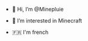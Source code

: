 - 👋 Hi, I’m @Minepluie
- 👀 I’m interested in Minecraft


- 🇫🇷 I'm french



<!---
Minepluie/Minepluie is a ✨ special ✨ repository because its `README.md` (this file) appears on your GitHub profile.
You can click the Preview link to take a look at your changes.
--->
